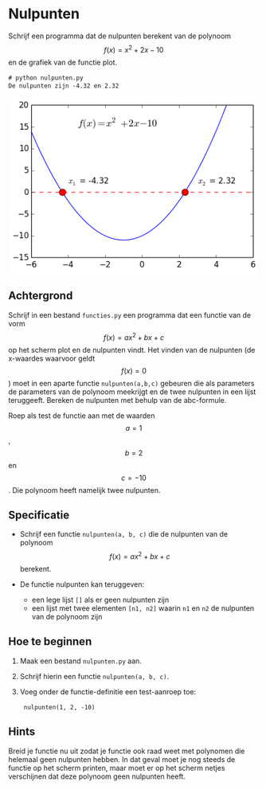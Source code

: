 # Nulpunten

Schrijf een programma dat de nulpunten berekent van de polynoom $$f(x)=x^2+2x-10$$ en de grafiek van de functie plot.

	# python nulpunten.py
	De nulpunten zijn -4.32 en 2.32


![](PolynoomAnalyse.png)

## Achtergrond


Schrijf in een bestand `functies.py` een programma dat een functie van de vorm $$f(x)=ax^2+bx+c$$ op het scherm plot en de nulpunten vindt. Het vinden van de nulpunten (de x-waardes waarvoor geldt $$f(x)=0$$) moet in een aparte functie `nulpunten(a,b,c)` gebeuren die als parameters de parameters van de polynoom meekrijgt en de twee nulpunten in een lijst teruggeeft. Bereken de nulpunten met behulp van de abc-formule.

Roep als test de functie aan met de waarden $$a = 1$$, $$b = 2$$ en $$c = -10$$. Die polynoom heeft namelijk twee nulpunten.

## Specificatie

- Schrijf een functie `nulpunten(a, b, c)` die de nulpunten van de polynoom $$f(x)=ax^2+bx+c$$ berekent.

- De functie nulpunten kan teruggeven:

	- een lege lijst `[]` als er geen nulpunten zijn
	- een lijst met twee elementen `[n1, n2]` waarin `n1` en `n2` de nulpunten van de polynoom zijn

## Hoe te beginnen

1. Maak een bestand `nulpunten.py` aan.

2. Schrijf hierin een functie `nulpunten(a, b, c)`.

3. Voeg onder de functie-definitie een test-aanroep toe:

		nulpunten(1, 2, -10)



## Hints

Breid je functie nu uit zodat je functie ook raad weet met polynomen die helemaal geen nulpunten hebben. In dat geval moet je nog steeds de functie op het scherm printen, maar moet er op het scherm netjes verschijnen dat deze polynoom geen nulpunten heeft.
